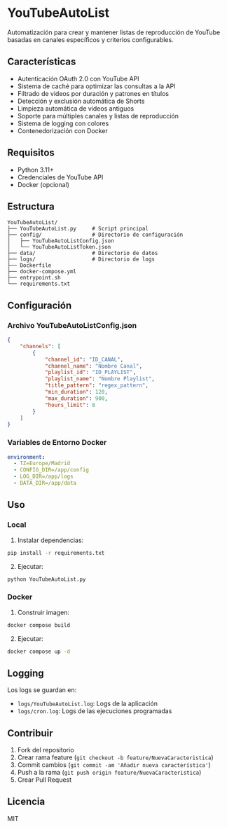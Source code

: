 # YouTubeAutoList

Automatización para crear y mantener listas de reproducción de YouTube basadas en canales específicos y criterios configurables.

## Características

- Autenticación OAuth 2.0 con YouTube API
- Sistema de caché para optimizar las consultas a la API
- Filtrado de videos por duración y patrones en títulos
- Detección y exclusión automática de Shorts
- Limpieza automática de videos antiguos
- Soporte para múltiples canales y listas de reproducción
- Sistema de logging con colores
- Contenedorización con Docker

## Requisitos

- Python 3.11+
- Credenciales de YouTube API
- Docker (opcional)

## Estructura

```
YouTubeAutoList/
├── YouTubeAutoList.py     # Script principal
├── config/                # Directorio de configuración
│   ├── YouTubeAutoListConfig.json
│   └── YouTubeAutoListToken.json
├── data/                  # Directorio de datos
├── logs/                  # Directorio de logs
├── Dockerfile
├── docker-compose.yml
├── entrypoint.sh
└── requirements.txt
```

## Configuración

### Archivo YouTubeAutoListConfig.json

```json
{
    "channels": [
        {
            "channel_id": "ID_CANAL",
            "channel_name": "Nombre Canal",
            "playlist_id": "ID_PLAYLIST",
            "playlist_name": "Nombre Playlist",
            "title_pattern": "regex_pattern",
            "min_duration": 120,
            "max_duration": 900,
            "hours_limit": 8
        }
    ]
}
```

### Variables de Entorno Docker

```yaml
environment:
  - TZ=Europe/Madrid
  - CONFIG_DIR=/app/config
  - LOG_DIR=/app/logs
  - DATA_DIR=/app/data
```

## Uso

### Local

1. Instalar dependencias:
```bash
pip install -r requirements.txt
```

2. Ejecutar:
```bash
python YouTubeAutoList.py
```

### Docker

1. Construir imagen:
```bash
docker compose build
```

2. Ejecutar:
```bash
docker compose up -d
```

## Logging

Los logs se guardan en:
- `logs/YouTubeAutoList.log`: Logs de la aplicación
- `logs/cron.log`: Logs de las ejecuciones programadas

## Contribuir

1. Fork del repositorio
2. Crear rama feature (`git checkout -b feature/NuevaCaracteristica`)
3. Commit cambios (`git commit -am 'Añadir nueva característica'`)
4. Push a la rama (`git push origin feature/NuevaCaracteristica`)
5. Crear Pull Request

## Licencia

MIT